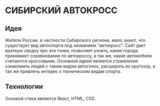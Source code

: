 # СИБИРСКИЙ АВТОКРОСС

## Идея

Жители России, в частности Сибирского региона, мало знают, что существует вид автоспорта под названием "автокросс". Сайт дает краткую сводку про эти гонки, позволяет узнать, какие города принимают соревнования по автокроссу, а так же, какие автомобили считаются кроссовыми. Основной идеей является стремление ознакомить людей с таким видом автогонок, расширить их кругозор, а так же привлечь интерес к техническим видам спорта.

## Технологии

Основой стека является React, HTML, CSS.
